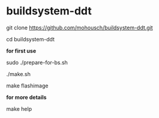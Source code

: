 # buildsystem-ddt

git clone https://github.com/mohousch/buildsystem-ddt.git

cd buildsystem-ddt

**for first use**

sudo ./prepare-for-bs.sh

./make.sh

make flashimage

**for more details**

make help
